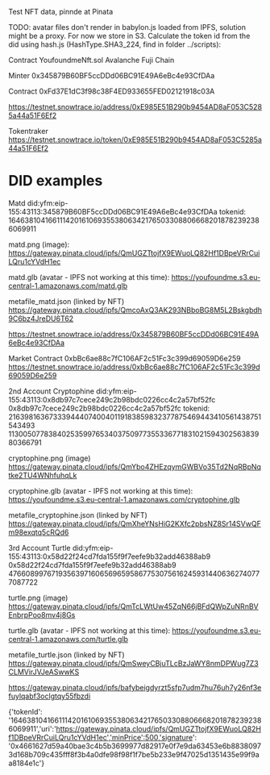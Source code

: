 Test NFT data, pinnde at Pinata

TODO: avatar files don't render in babylon.js loaded from IPFS, solution might be a proxy. For now we store in S3.
Calculate the token id from the did using hash.js (HashType.SHA3_224, find in folder ../scripts):


Contract YoufoundmeNft.sol
Avalanche Fuji Chain 

Minter
0x345879B60BF5ccDDd06BC91E49A6eBc4e93CfDAa


Contract
0xFd37E1dC3f98c38F4ED933655FED02121918c03A

https://testnet.snowtrace.io/address/0xE985E51B290b9454AD8aF053C5285a44a51F6Ef2


Tokentraker
https://testnet.snowtrace.io/token/0xE985E51B290b9454AD8aF053C5285a44a51F6Ef2


DID examples
============

Matd
did:yfm:eip-155:43113:345879B60BF5ccDDd06BC91E49A6eBc4e93CfDAa 
tokenid: 
16463810416611142016106935538063421765033088066682018782392386069911


matd.png (image):
https://gateway.pinata.cloud/ipfs/QmUGZTtojfX9EWuoLQ82Hf1DBpeVRrCuiLQru1cYVdH1ec


matd.glb (avatar - IPFS not working at this time):
https://youfoundme.s3.eu-central-1.amazonaws.com/matd.glb


metafile_matd.json (linked by NFT)
https://gateway.pinata.cloud/ipfs/QmcoAxQ3AK293NBboBG8M5L2Bskgbdh9C6bz4JreDU6T62


https://testnet.snowtrace.io/address/0x345879B60BF5ccDDd06BC91E49A6eBc4e93CfDAa


Market Contract
0xbBc6ae88c7fC106AF2c51Fc3c399d69059D6e259
https://testnet.snowtrace.io/address/0xbBc6ae88c7fC106AF2c51Fc3c399d69059D6e259


2nd Account
Cryptophine
did:yfm:eip-155:43113:0x8db97c7cece249c2b98bdc0226cc4c2a57bf52fc
0x8db97c7cece249c2b98bdc0226cc4c2a57bf52fc
tokenid: 
2163981636733394440740040119183859832377875469443410561438751543493
11300507783840253599765340375097735533677183102159430256383980366791

cryptophine.png (image)
https://gateway.pinata.cloud/ipfs/QmYbo4ZHEzqymGWBVo35Td2NqRBpNqtke2TU4WNhfuhqLk

cryptophine.glb (avatar - IPFS not working at this time):
https://youfoundme.s3.eu-central-1.amazonaws.com/cryptophine.glb

metafile_cryptophine.json (linked by NFT)
https://gateway.pinata.cloud/ipfs/QmXheYNsHiG2KXfc2pbsNZ8Sr14SVwQFm98exqtq5cRQd6


3rd Account
Turtle
did:yfm:eip-155:43113:0x58d22f24cd7fda155f9f7eefe9b32add46388ab9
0x58d22f24cd7fda155f9f7eefe9b32add46388ab9
4766089976719356397160656965958677530756162459314406362740777087722

turtle.png (image)
https://gateway.pinata.cloud/ipfs/QmTcLWtUw45ZqN66jBFdQWpZuNRnBVEnbrpPoo8mv4j8Gs

turtle.glb (avatar - IPFS not working at this time):
https://youfoundme.s3.eu-central-1.amazonaws.com/turtle.glb

metafile_turtle.json (linked by NFT)
https://gateway.pinata.cloud/ipfs/QmSweyCBjuTLcBzJaWY8nmDPWug7Z3CLMVirJVJeASwwKS



https://gateway.pinata.cloud/ipfs/bafybeigdyrzt5sfp7udm7hu76uh7y26nf3efuylqabf3oclgtqy55fbzdi





{'tokenId': '16463810416611142016106935538063421765033088066682018782392386069911','uri':'https://gateway.pinata.cloud/ipfs/QmUGZTtojfX9EWuoLQ82Hf1DBpeVRrCuiLQru1cYVdH1ec','minPrice':500,'signature': '0x4661627d59a40bae3c4b5b3699977d82917e0f7e9da63453e6b88380973d168b709c435fff8f3b4a0dfe98f98f1f7be5b233e9f47025d1351435e99f9aa8184e1c'}



